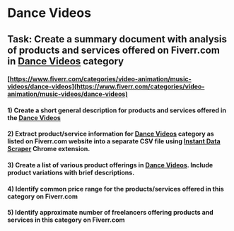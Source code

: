 # Dance Videos
## Task: Create a summary document with analysis of products and services offered on Fiverr.com in [Dance Videos](https://www.fiverr.com/categories/video-animation/music-videos/dance-videos) category
#### [https://www.fiverr.com/categories/video-animation/music-videos/dance-videos](https://www.fiverr.com/categories/video-animation/music-videos/dance-videos)
#### 1) Create a short general description for products and services offered in the [Dance Videos](https://www.fiverr.com/categories/video-animation/music-videos/dance-videos)
#### 2) Extract product/service information for [Dance Videos](https://www.fiverr.com/categories/video-animation/music-videos/dance-videos) category as listed on Fiverr.com website into a separate CSV file using [Instant Data Scraper](https://chrome.google.com/webstore/detail/instant-data-scraper/ofaokhiedipichpaobibbnahnkdoiiah) Chrome extension.
#### 3) Create a list of various product offerings in [Dance Videos](https://www.fiverr.com/categories/video-animation/music-videos/dance-videos). Include product variations with brief descriptions.
#### 4) Identify common price range for the products/services offered in this category on Fiverr.com
#### 5) Identify approximate number of freelancers offering products and services in this category on Fiverr.com
